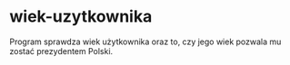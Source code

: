 # wiek-uzytkownika
Program sprawdza wiek użytkownika oraz to, czy jego wiek pozwala mu zostać prezydentem Polski.
